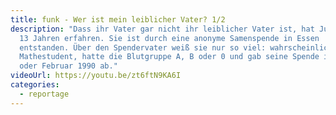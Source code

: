 ```yaml
---
title: funk - Wer ist mein leiblicher Vater? 1/2
description: "Dass ihr Vater gar nicht ihr leiblicher Vater ist, hat Julia mit
  13 Jahren erfahren. Sie ist durch eine anonyme Samenspende in Essen
  entstanden. Über den Spendervater weiß sie nur so viel: wahrscheinlich war er
  Mathestudent, hatte die Blutgruppe A, B oder 0 und gab seine Spende im Januar
  oder Februar 1990 ab."
videoUrl: https://youtu.be/zt6ftN9KA6I
categories:
  - reportage
---
```


